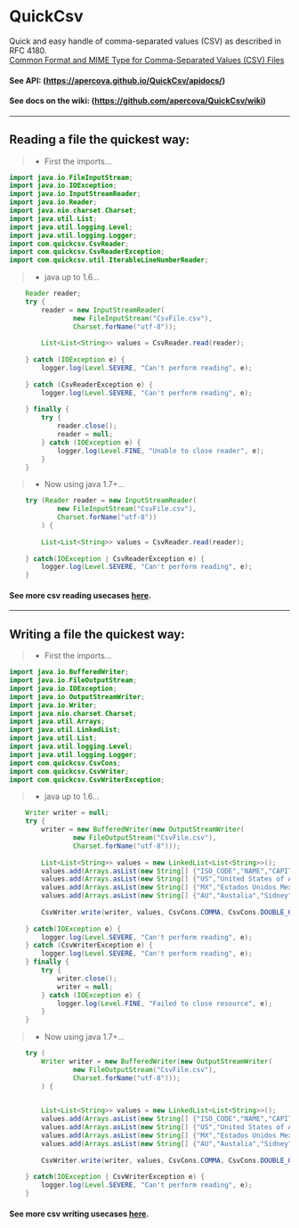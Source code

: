 # QuickCsv
Quick and easy handle of comma-separated values (CSV) as described in RFC 4180.  
<a href="https://tools.ietf.org/html/rfc4180">Common Format and MIME Type for Comma-Separated Values (CSV) Files</a>  
  
#### See API:  (https://apercova.github.io/QuickCsv/apidocs/)  
  
#### See docs on the wiki:  (https://github.com/apercova/QuickCsv/wiki)
  
***
  
## Reading a file the quickest way:
  
> - First the imports...
```java
import java.io.FileInputStream;
import java.io.IOException;
import java.io.InputStreamReader;
import java.io.Reader;
import java.nio.charset.Charset;
import java.util.List;
import java.util.logging.Level;
import java.util.logging.Logger;
import com.quickcsv.CsvReader;
import com.quickcsv.CsvReaderException;
import com.quickcsv.util.IterableLineNumberReader;
```
> - java up to 1.6...
```java
    Reader reader;
    try {
        reader = new InputStreamReader(
                new FileInputStream("CsvFile.csv"), 
                Charset.forName("utf-8"));
        
        List<List<String>> values = CsvReader.read(reader);
        
    } catch (IOException e) {
        logger.log(Level.SEVERE, "Can't perform reading", e);
        
    } catch (CsvReaderException e) {
        logger.log(Level.SEVERE, "Can't perform reading", e);
        
    } finally {
        try {
            reader.close();
            reader = null;
        } catch (IOException e) {
            logger.log(Level.FINE, "Unable to close reader", e);	
        }
    }
```
> - Now using java 1.7+...
```java
    try (Reader reader = new InputStreamReader(
            new FileInputStream("CsvFile.csv"), 
            Charset.forName("utf-8"))
        ) {
        
        List<List<String>> values = CsvReader.read(reader);
        
    } catch(IOException | CsvReaderException e) {
        logger.log(Level.SEVERE, "Can't perform reading", e);
    }
```
#### See more csv reading usecases <a href="https://github.com/apercova/QuickCsv/wiki">here</a>. 
  
***
## Writing a file the quickest way:
  
> - First the imports...
```java
import java.io.BufferedWriter;
import java.io.FileOutputStream;
import java.io.IOException;
import java.io.OutputStreamWriter;
import java.io.Writer;
import java.nio.charset.Charset;
import java.util.Arrays;
import java.util.LinkedList;
import java.util.List;
import java.util.logging.Level;
import java.util.logging.Logger;
import com.quickcsv.CsvCons;
import com.quickcsv.CsvWriter;
import com.quickcsv.CsvWriterException;
```
> - java up to 1.6...
```java
    Writer writer = null;
    try {
        writer = new BufferedWriter(new OutputStreamWriter(
                new FileOutputStream("CsvFile.csv"), 
                Charset.forName("utf-8")));
        
        List<List<String>> values = new LinkedList<List<String>>();
        values.add(Arrays.asList(new String[] {"ISO_CODE","NAME","CAPITAL"}));
        values.add(Arrays.asList(new String[] {"US","United States of America",""}));
        values.add(Arrays.asList(new String[] {"MX","Estados Unidos Mexicanos","Ciudad de México, \"CDMX\""}));
        values.add(Arrays.asList(new String[] {"AU","Austalia","Sidney"}));
        
        CsvWriter.write(writer, values, CsvCons.COMMA, CsvCons.DOUBLE_QUOTE);
        
    } catch(IOException e) {
        logger.log(Level.SEVERE, "Can't perform reading", e);
    } catch (CsvWriterException e) {
        logger.log(Level.SEVERE, "Can't perform reading", e);
    } finally {
        try {
            writer.close();
            writer = null;
        } catch (IOException e) {
            logger.log(Level.FINE, "Failed to close resource", e);	
        }
    }
```
> - Now using java 1.7+...
```java
    try (
        Writer writer = new BufferedWriter(new OutputStreamWriter(
                new FileOutputStream("CsvFile.csv"), 
                Charset.forName("utf-8")));
        ) {

        
        List<List<String>> values = new LinkedList<List<String>>();
        values.add(Arrays.asList(new String[] {"ISO_CODE","NAME","CAPITAL"}));
        values.add(Arrays.asList(new String[] {"US","United States of America",""}));
        values.add(Arrays.asList(new String[] {"MX","Estados Unidos Mexicanos","Ciudad de México, \"CDMX\""}));
        values.add(Arrays.asList(new String[] {"AU","Austalia","Sidney"}));
        
        CsvWriter.write(writer, values, CsvCons.COMMA, CsvCons.DOUBLE_QUOTE);
        
    } catch(IOException | CsvWriterException e) {
        logger.log(Level.SEVERE, "Can't perform reading", e);
    }
```
#### See more csv writing usecases <a href="https://github.com/apercova/QuickCsv/wiki">here</a>.  
